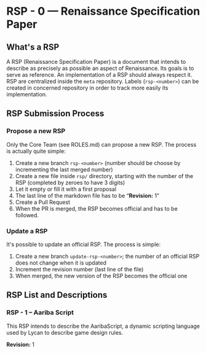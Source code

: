 # RSP - 0 — Renaissance Specification Paper

## What's a RSP

A RSP (Renaissance Specification Paper) is a document that intends to
describe as precisely as possible an aspect of Renaissance. Its goals
is to serve as reference. An implementation of a RSP should always
respect it. RSP are centralized inside the `meta` repository. Labels
(`rsp-<number>`) can be created in concerned repository in order to
track more easily its implementation.

## RSP Submission Process

### Propose a new RSP

Only the Core Team (see ROLES.md) can propose a new RSP. The process is
actually quite simple:

1. Create a new branch `rsp-<number>` (number should be choose by
incrementing the last merged number)
2. Create a new file inside `rsp/` directory, starting with the number
of the RSP (completed by zeroes to have 3 digits)
3. Let it empty or fill it with a first proposal
4. The last line of the markdown file has to be “**Revision:** 1”
4. Create a Pull Request
5. When the PR is merged, the RSP becomes official and has to be
followed.

### Update a RSP

It's possible to update an official RSP. The process is simple:

1. Create a new branch `update-rsp-<number>`; the number of an
official RSP does not change when it is updated
2. Increment the revision number (last line of the file)
3. When merged, the new version of the RSP becomes the official one

## RSP List and Descriptions

### RSP - 1 – Aariba Script

This RSP intends to describe the AaribaScript, a dynamic scripting
language used by Lycan to describe game design rules.

**Revision:** 1
